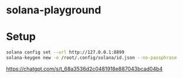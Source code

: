 # solana-playground

# Setup

```bash
solana config set --url http://127.0.0.1:8899
solana-keygen new -o /root/.config/solana/id.json --no-passphrase
```

https://chatgpt.com/s/t_68a3536d2c0481918e887043bcad04b4
